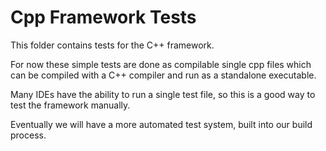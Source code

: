 # Cpp Framework Tests

This folder contains tests for the C++ framework.

For now these simple tests are done as compilable single cpp files which can be compiled with a
C++ compiler and run as a standalone executable.

Many IDEs have the ability to run a single test file, so this is a good way to test the framework manually.

Eventually we will have a more automated test system, built into our build process.
